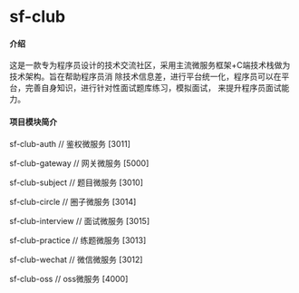 # sf-club

#### 介绍
这是一款专为程序员设计的技术交流社区，采用主流微服务框架+C端技术栈做为技术架构。旨在帮助程序员消
除技术信息差，进行平台统一化，程序员可以在平台，完善自身知识，进行针对性面试题库练习，模拟面试，
来提升程序员面试能力。

#### 项目模块简介
 sf-club-auth            	// 鉴权微服务 [3011]

 sf-club-gateway        // 网关微服务 [5000]	

 sf-club-subject        // 题目微服务 [3010]

 sf-club-circle         // 圈子微服务 [3014]

 sf-club-interview      // 面试微服务 [3015]

 sf-club-practice       // 练题微服务 [3013]

 sf-club-wechat         // 微信微服务 [3012]

 sf-club-oss            // oss微服务  [4000]
